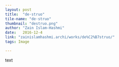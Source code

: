 ```yaml
---
layout: post
title:  "de·struo"
tile-name: "de·struo"
thumbnail: "destruo.png"
author: "Zain Islam-Hashmi"
date:   2016-12-4
link: "zainislamhashmi.archi/works/de%C2%B7struo/"
tags: Image

---
```


text